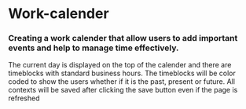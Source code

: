# Work-calender

### Creating a work calender that allow users to add important events and help to manage time effectively.
  
  The current day is displayed on the top of the calender and there are timeblocks with standard business hours. The timeblocks will be color coded to show the users whether if it is the past, present or future. All contexts will be saved after clicking the save button even if the page is refreshed 